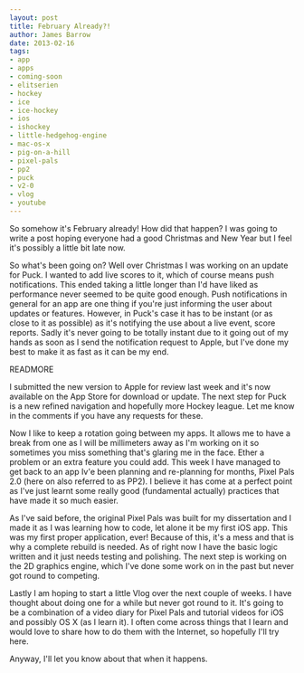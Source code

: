 ```yaml
---
layout: post
title: February Already?!
author: James Barrow
date: 2013-02-16
tags:
- app
- apps
- coming-soon
- elitserien
- hockey
- ice
- ice-hockey
- ios
- ishockey
- little-hedgehog-engine
- mac-os-x
- pig-on-a-hill
- pixel-pals
- pp2
- puck
- v2-0
- vlog
- youtube
---
```


So somehow it's February already! How did that happen? I was going to write a post hoping everyone had a good Christmas and New Year but I feel it's possibly a little bit late now.

So what's been going on? Well over Christmas I was working on an update for Puck. I wanted to add live scores to it, which of course means push notifications. This ended taking a little longer than I'd have liked as performance never seemed to be quite good enough. Push notifications in general for an app are one thing if you're just informing the user about updates or features. However, in Puck's case it has to be instant (or as close to it as possible) as it's notifying the use about a live event, score reports. Sadly it's never going to be totally instant due to it going out of my hands as soon as I send the notification request to Apple, but I've done my best to make it as fast as it can be my end.

READMORE

I submitted the new version to Apple for review last week and it's now available on the App Store for download or update. The next step for Puck is a new refined navigation and hopefully more Hockey league. Let me know in the comments if you have any requests for these.

Now I like to keep a rotation going between my apps. It allows me to have a break from one as I will be millimeters away as I'm working on it so sometimes you miss something that's glaring me in the face. Ether a problem or an extra feature you could add. This week I have managed to get back to an app Iv'e been planning and re-planning for months, Pixel Pals 2.0 (here on also referred to as PP2). I believe it has come at a perfect point as I've just learnt some really good (fundamental actually) practices that have made it so much easier.

As I've said before, the original Pixel Pals was built for my dissertation and I made it as I was learning how to code, let alone it be my first iOS app. This was my first proper application, ever! Because of this, it's a mess and that is why a complete rebuild is needed. As of right now I have the basic logic written and it just needs testing and polishing. The next step is working on the 2D graphics engine, which I've done some work on in the past but never got round to competing.

Lastly I am hoping to start a little Vlog over the next couple of weeks. I have thought about doing one for a while but never got round to it. It's going to be a combination of a video diary for Pixel Pals and tutorial videos for iOS and possibly OS X (as I learn it). I often come across things that I learn and would love to share how to do them with the Internet, so hopefully I'll try here.

Anyway, I'll let you know about that when it happens.
